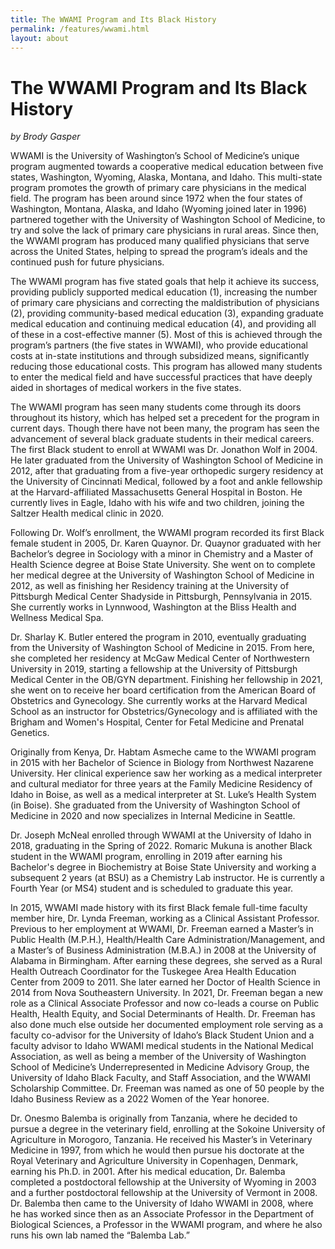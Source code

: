 ```yaml
---
title: The WWAMI Program and Its Black History
permalink: /features/wwami.html
layout: about
---
```


# The WWAMI Program and Its Black History

*by Brody Gasper*

WWAMI is the University of Washington’s School of Medicine’s unique program augmented towards a cooperative medical education between five states, Washington, Wyoming, Alaska, Montana, and Idaho.  This multi-state program promotes the growth of primary care physicians in the medical field.  The program has been around since 1972 when the four states of Washington, Montana, Alaska, and Idaho (Wyoming joined later in 1996) partnered together with the University of Washington School of Medicine, to try and solve the lack of primary care physicians in rural areas.  Since then, the WWAMI program has produced many qualified physicians that serve across the United States, helping to spread the program’s ideals and the continued push for future physicians.

The WWAMI program has five stated goals that help it achieve its success, providing publicly supported medical education (1), increasing the number of primary care physicians and correcting the maldistribution of physicians (2), providing community-based medical education (3), expanding graduate medical education and continuing medical education (4), and providing all of these in a cost-effective manner (5).  Most of this is achieved through the program’s partners (the five states in WWAMI), who provide educational costs at in-state institutions and through subsidized means, significantly reducing those educational costs.  This program has allowed many students to enter the medical field and have successful practices that have deeply aided in shortages of medical workers in the five states.

The WWAMI program has seen many students come through its doors throughout its history, which has helped set a precedent for the program in current days.  Though there have not been many, the program has seen the advancement of several black graduate students in their medical careers.  The first Black student to enroll at WWAMI was Dr. Jonathon Wolf in 2004.  He later graduated from the University of Washington School of Medicine in 2012, after that graduating from a five-year orthopedic surgery residency at the University of Cincinnati Medical, followed by a foot and ankle fellowship at the Harvard-affiliated Massachusetts General Hospital in Boston.  He currently lives in Eagle, Idaho with his wife and two children, joining the Saltzer Health medical clinic in 2020.

Following Dr. Wolf’s enrollment, the WWAMI program recorded its first Black female student in 2005, Dr. Karen Quaynor.  Dr. Quaynor graduated with her Bachelor’s degree in Sociology with a minor in Chemistry and a Master of Health Science degree at Boise State University.  She went on to complete her medical degree at the University of Washington School of Medicine in 2012, as well as finishing her Residency training at the University of Pittsburgh Medical Center Shadyside in Pittsburgh, Pennsylvania in 2015.  She currently works in Lynnwood, Washington at the Bliss Health and Wellness Medical Spa.

Dr. Sharlay K. Butler entered the program in 2010, eventually graduating from the University of Washington School of Medicine in 2015.  From here, she completed her residency at McGaw Medical Center of Northwestern University in 2019, starting a fellowship at the University of Pittsburgh Medical Center in the OB/GYN department. Finishing her fellowship in 2021, she went on to receive her board certification from the American Board of Obstetrics and Gynecology.  She currently works at the Harvard Medical School as an instructor for Obstetrics/Gynecology and is affiliated with the Brigham and Women's Hospital, Center for Fetal Medicine and Prenatal Genetics.

Originally from Kenya, Dr. Habtam Asmeche came to the WWAMI program in 2015 with her Bachelor of Science in Biology from Northwest Nazarene University.  Her clinical experience saw her working as a medical interpreter and cultural mediator for three years at the Family Medicine Residency of Idaho in Boise, as well as a medical interpreter at St. Luke’s Health System (in Boise).  She graduated from the University of Washington School of Medicine in 2020 and now specializes in Internal Medicine in Seattle.

Dr. Joseph McNeal enrolled through WWAMI at the University of Idaho in 2018, graduating in the Spring of 2022.  Romaric Mukuna is another Black student in the WWAMI program, enrolling in 2019 after earning his Bachelor's degree in Biochemistry at Boise State University and working a subsequent 2 years (at BSU) as a Chemistry Lab instructor.  He is currently a Fourth Year (or MS4) student and is scheduled to graduate this year.

In 2015, WWAMI made history with its first Black female full-time faculty member hire, Dr. Lynda Freeman, working as a Clinical Assistant Professor.  Previous to her employment at WWAMI, Dr. Freeman earned a Master’s in Public Health (M.P.H.), Health/Health Care Administration/Management, and a Master’s of Business Administration (M.B.A.) in 2008 at the University of Alabama in Birmingham. After earning these degrees, she served as a Rural Health Outreach Coordinator for the Tuskegee Area Health Education Center from 2009 to 2011.  She later earned her Doctor of Health Science in 2014 from Nova Southeastern University.  In 2021, Dr. Freeman began a new role as a Clinical Associate Professor and now co-leads a course on Public Health, Health Equity, and Social Determinants of Health.  Dr. Freeman has also done much else outside her documented employment role serving as a faculty co-advisor for the University of Idaho’s Black Student Union and a faculty advisor to Idaho WWAMI medical students in the National Medical Association, as well as being a member of the University of Washington School of Medicine’s Underrepresented in Medicine Advisory Group, the University of Idaho Black Faculty, and Staff Association, and the WWAMI Scholarship Committee.  Dr. Freeman was named as one of 50 people by the Idaho Business Review as a 2022 Women of the Year honoree.

Dr. Onesmo Balemba is originally from Tanzania, where he decided to pursue a degree in the veterinary field, enrolling at the Sokoine University of Agriculture in Morogoro, Tanzania.  He received his Master’s in Veterinary Medicine in 1997, from which he would then pursue his doctorate at the Royal Veterinary and Agriculture University in Copenhagen, Denmark, earning his Ph.D. in 2001.  After his medical education, Dr. Balemba completed a postdoctoral fellowship at the University of Wyoming in 2003 and a further postdoctoral fellowship at the University of Vermont in 2008. Dr. Balemba then came to the University of Idaho WWAMI in 2008, where he has worked since then as an Associate Professor in the Department of Biological Sciences, a Professor in the WWAMI program, and where he also runs his own lab named the “Balemba Lab.”